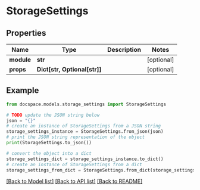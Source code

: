 # StorageSettings


## Properties

Name | Type | Description | Notes
------------ | ------------- | ------------- | -------------
**module** | **str** |  | [optional] 
**props** | **Dict[str, Optional[str]]** |  | [optional] 

## Example

```python
from docspace.models.storage_settings import StorageSettings

# TODO update the JSON string below
json = "{}"
# create an instance of StorageSettings from a JSON string
storage_settings_instance = StorageSettings.from_json(json)
# print the JSON string representation of the object
print(StorageSettings.to_json())

# convert the object into a dict
storage_settings_dict = storage_settings_instance.to_dict()
# create an instance of StorageSettings from a dict
storage_settings_from_dict = StorageSettings.from_dict(storage_settings_dict)
```
[[Back to Model list]](../README.md#documentation-for-models) [[Back to API list]](../README.md#documentation-for-api-endpoints) [[Back to README]](../README.md)


